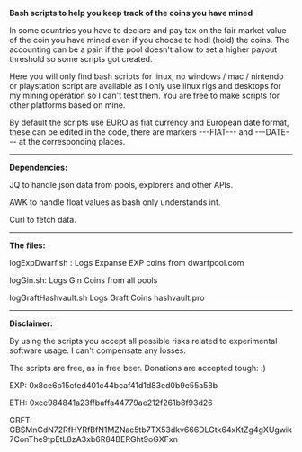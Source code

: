 **Bash scripts to help you keep track of the coins you have mined**

In some countries you have to declare and pay tax on the fair market value of the coin you have mined even if you choose to hodl (hold) the coins. The accounting can be a pain if the pool doesn't allow to set a higher payout threshold so some scripts got created.

Here you will only find bash scripts for linux, no windows / mac / nintendo or playstation script are available as I only use linux rigs and desktops for my mining operation so I can't test them. You are free to make scripts for other platforms based on mine.

By default the scripts use EURO as fiat currency and European date format, these can be edited in the code, there are markers ---FIAT--- and ---DATE--- at the corresponding places.

----------------------------------------

**Dependencies:**

JQ to handle json data from pools, explorers and other APIs. 

AWK to handle float values as bash only understands int. 

Curl to fetch data.

----------------------------------------
**The files:**

logExpDwarf.sh :  Logs Expanse EXP coins from dwarfpool.com

logGin.sh:           Logs Gin Coins from all pools

logGraftHashvault.sh Logs Graft Coins hashvault.pro

----------------------------------------

**Disclaimer:**

By using the scripts you accept all possible risks related to experimental software usage. I can't compensate any losses.




The scripts are free, as in free beer.
Donations are accepted tough: :)

EXP: 0x8ce6b15cfed401c44bcaf41d1d83ed0b9e55a58b

ETH: 0xce984841a23ffbaffa44779ae212f261b8f93d26

GRFT: GBSMnCdN72RfHYRfBfN1MZNac5tb7TX53dkv666DLGtk64xKtZg4gXUgwik7ConThe9tpEtL8zA3xb6R84BERGht9oGXFxn
